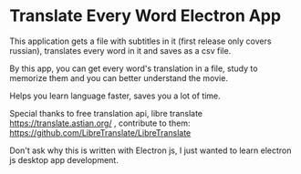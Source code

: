 # Translate Every Word Electron App
This application gets a file with subtitles in it (first release only covers russian), translates every word in it and saves as a csv file.

By this app, you can get every word's translation in a file, study to memorize them and you can better understand the movie.

Helps you learn language faster, saves you a lot of time.

Special thanks to free translation api, libre translate https://translate.astian.org/ , contribute to them: https://github.com/LibreTranslate/LibreTranslate  

Don't ask why this is written with Electron js, I just wanted to learn electron js desktop app development.